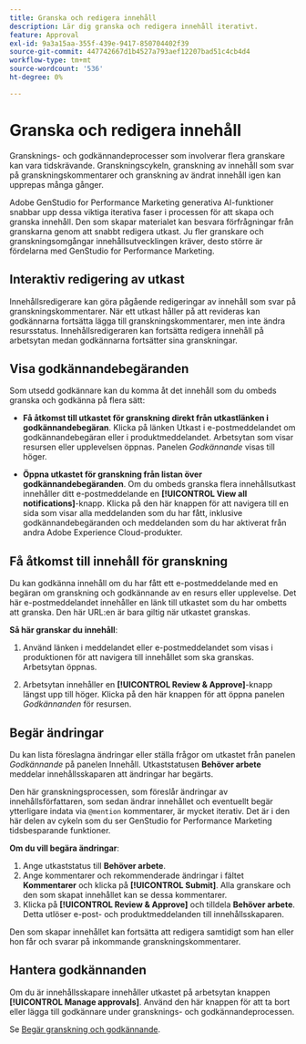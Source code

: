 ```yaml
---
title: Granska och redigera innehåll
description: Lär dig granska och redigera innehåll iterativt.
feature: Approval
exl-id: 9a3a15aa-355f-439e-9417-850704402f39
source-git-commit: 447742667d1b4527a793aef12207bad51c4cb4d4
workflow-type: tm+mt
source-wordcount: '536'
ht-degree: 0%

---
```


# Granska och redigera innehåll

Gransknings- och godkännandeprocesser som involverar flera granskare kan vara tidskrävande. Granskningscykeln, granskning av innehåll som svar på granskningskommentarer och granskning av ändrat innehåll igen kan upprepas många gånger.

Adobe GenStudio for Performance Marketing generativa AI-funktioner snabbar upp dessa viktiga iterativa faser i processen för att skapa och granska innehåll. Den som skapar materialet kan besvara förfrågningar från granskarna genom att snabbt redigera utkast. Ju fler granskare och granskningsomgångar innehållsutvecklingen kräver, desto större är fördelarna med GenStudio for Performance Marketing.

## Interaktiv redigering av utkast

Innehållsredigerare kan göra pågående redigeringar av innehåll som svar på granskningskommentarer. När ett utkast håller på att revideras kan godkännarna fortsätta lägga till granskningskommentarer, men inte ändra resursstatus. Innehållsredigeraren kan fortsätta redigera innehåll på arbetsytan medan godkännarna fortsätter sina granskningar.

## Visa godkännandebegäranden

Som utsedd godkännare kan du komma åt det innehåll som du ombeds granska och godkänna på flera sätt:

* **Få åtkomst till utkastet för granskning direkt från utkastlänken i godkännandebegäran**. Klicka på länken Utkast i e-postmeddelandet om godkännandebegäran eller i produktmeddelandet.  Arbetsytan som visar resursen eller upplevelsen öppnas. Panelen _Godkännande_ visas till höger.

* **Öppna utkastet för granskning från listan över godkännandebegäranden**. Om du ombeds granska flera innehållsutkast innehåller ditt e-postmeddelande en **[!UICONTROL View all notifications]**-knapp. Klicka på den här knappen för att navigera till en sida som visar alla meddelanden som du har fått, inklusive godkännandebegäranden och meddelanden som du har aktiverat från andra Adobe Experience Cloud-produkter.

## Få åtkomst till innehåll för granskning

Du kan godkänna innehåll om du har fått ett e-postmeddelande med en begäran om granskning och godkännande av en resurs eller upplevelse. Det här e-postmeddelandet innehåller en länk till utkastet som du har ombetts att granska. Den här URL:en är bara giltig när utkastet granskas.

**Så här granskar du innehåll**:

1. Använd länken i meddelandet eller e-postmeddelandet som visas i produktionen för att navigera till innehållet som ska granskas. Arbetsytan öppnas.

1. Arbetsytan innehåller en **[!UICONTROL Review & Approve]**-knapp längst upp till höger. Klicka på den här knappen för att öppna panelen _Godkännanden_ för resursen.

## Begär ändringar

Du kan lista föreslagna ändringar eller ställa frågor om utkastet från panelen _Godkännande_ på panelen Innehåll. Utkaststatusen **Behöver arbete** meddelar innehållsskaparen att ändringar har begärts.

Den här granskningsprocessen, som föreslår ändringar av innehållsförfattaren, som sedan ändrar innehållet och eventuellt begär ytterligare indata via `@mention` kommentarer, är mycket iterativ. Det är i den här delen av cykeln som du ser GenStudio for Performance Marketing tidsbesparande funktioner.

**Om du vill begära ändringar**:

1. Ange utkaststatus till **Behöver arbete**.
1. Ange kommentarer och rekommenderade ändringar i fältet **Kommentarer** och klicka på **[!UICONTROL Submit]**. Alla granskare och den som skapat innehållet kan se dessa kommentarer.
1. Klicka på **[!UICONTROL Review & Approve]** och tilldela **Behöver arbete**. Detta utlöser e-post- och produktmeddelanden till innehållsskaparen.

Den som skapar innehållet kan fortsätta att redigera samtidigt som han eller hon får och svarar på inkommande granskningskommentarer.

## Hantera godkännanden

Om du är innehållsskapare innehåller utkastet på arbetsytan knappen **[!UICONTROL Manage approvals]**. Använd den här knappen för att ta bort eller lägga till godkännare under gransknings- och godkännandeprocessen.

Se [Begär granskning och godkännande](./request-review.md).
